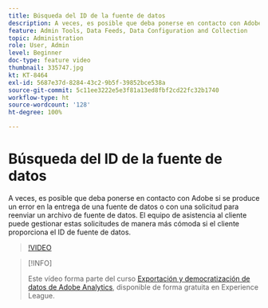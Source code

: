 ```yaml
---
title: Búsqueda del ID de la fuente de datos
description: A veces, es posible que deba ponerse en contacto con Adobe si se produce un error en la entrega de una fuente de datos o con una solicitud para reenviar un archivo de fuente de datos. El equipo de asistencia al cliente puede gestionar estas solicitudes de manera más cómoda si el cliente proporciona el ID de fuente de datos.
feature: Admin Tools, Data Feeds, Data Configuration and Collection
topic: Administration
role: User, Admin
level: Beginner
doc-type: feature video
thumbnail: 335747.jpg
kt: KT-8464
exl-id: 5687e37d-8284-43c2-9b5f-39852bce538a
source-git-commit: 5c11ee3222e5e3f81a13ed8fbf2cd22fc32b1740
workflow-type: ht
source-wordcount: '128'
ht-degree: 100%

---
```


# Búsqueda del ID de la fuente de datos

A veces, es posible que deba ponerse en contacto con Adobe si se produce un error en la entrega de una fuente de datos o con una solicitud para reenviar un archivo de fuente de datos. El equipo de asistencia al cliente puede gestionar estas solicitudes de manera más cómoda si el cliente proporciona el ID de fuente de datos.

>[!VIDEO](https://video.tv.adobe.com/v/335747/?quality=12&learn=on)

>[!INFO]
>
> Este vídeo forma parte del curso [Exportación y democratización de datos de Adobe Analytics](https://experienceleague.adobe.com/?recommended=Analytics-A-1-2022.1.democratizing&amp;lang=es), disponible de forma gratuita en Experience League.